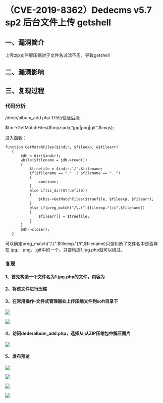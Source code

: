 （CVE-2019-8362）Dedecms v5.7 sp2 后台文件上传 getshell
=======================================================

一、漏洞简介
------------

上传zip文件解压缩对于文件名过滤不周，导致getshell

二、漏洞影响
------------

三、复现过程
------------

### 代码分析

/dede/album\_add.php 175行验证后缀

\$fm-\>GetMatchFiles(\$tmpzipdir,\"jpg\|png\|gif\",\$imgs);

进入函数：

    function GetMatchFiles($indir, $fileexp, &$filearr)
       {
           $dh = dir($indir);
           while($filename = $dh->read())
           {
               $truefile = $indir.'/'.$filename;
               if($filename == "." || $filename == "..")
               {
                   continue;
               }
               else if(is_dir($truefile))
               {
                   $this->GetMatchFiles($truefile, $fileexp, $filearr);
               }
               else if(preg_match("/\.(".$fileexp.")/i",$filename))
               {
                   $filearr[] = $truefile;
               }
           }
           $dh->close();
       }

可以确定preg\_match(\"/.(\".\$fileexp.\")/i\",\$filename)只是判断了文件名中是否存在.jpg、.png、.gif中的一个，只要构造1.jpg.php就可以绕过。

### 复现

#### 1、首先构造一个文件名为1.jpg.php的文件，内容为

#### 2、将该文件进行压缩

#### 3、在常用操作-文件式管理器处上传压缩文件到soft目录下

![](resource/(CVE-2019-8362)Dedecmsv5.7sp2后台文件上传getshell/media/rId29.png)

![](resource/(CVE-2019-8362)Dedecmsv5.7sp2后台文件上传getshell/media/rId30.png)

#### 4、访问dede/album\_add.php，选择从 从ZIP压缩包中解压图片

![](resource/(CVE-2019-8362)Dedecmsv5.7sp2后台文件上传getshell/media/rId32.png)

#### 5、发布预览

![](resource/(CVE-2019-8362)Dedecmsv5.7sp2后台文件上传getshell/media/rId34.png)

![](resource/(CVE-2019-8362)Dedecmsv5.7sp2后台文件上传getshell/media/rId35.png)

![](resource/(CVE-2019-8362)Dedecmsv5.7sp2后台文件上传getshell/media/rId36.png)

![](resource/(CVE-2019-8362)Dedecmsv5.7sp2后台文件上传getshell/media/rId37.gif)
